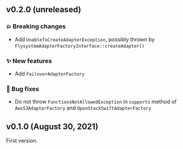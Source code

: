 ## v0.2.0 (unreleased)

### 💥 Breaking changes

  * Add `UnableToCreateAdapterException`, possibly thrown by `FlysystemAdapterFactoryInterface::createAdapter()`

### ✨ New features

  * Add `FailoverAdapterFactory`

### 🐛 Bug fixes

  * Do not throw `FunctionsNotAllowedException` in `supports` method of `AwsS3AdapterFactory` and `OpenStackSwiftAdapterFactory` 

## v0.1.0 (August 30, 2021)

First version.
